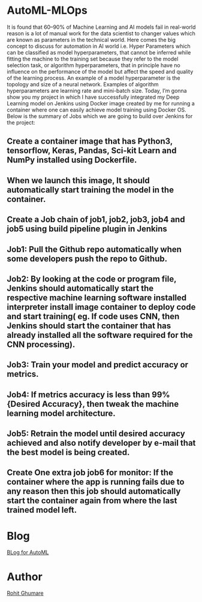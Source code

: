 # AutoML-MLOps
It is found that 60–90% of Machine Learning and AI models fail in real-world reason is a lot of manual work for the data scientist to changer values which are known as parameters in the technical world. Here comes the big concept to discuss for automation in AI world i.e. Hyper Parameters which can be classified as model hyperparameters, that cannot be inferred while fitting the machine to the training set because they refer to the model selection task, or algorithm hyperparameters, that in principle have no influence on the performance of the model but affect the speed and quality of the learning process. An example of a model hyperparameter is the topology and size of a neural network. Examples of algorithm hyperparameters are learning rate and mini-batch size. Today, I’m gonna show you my project in which I have successfully integrated my Deep Learning model on Jenkins using Docker image created by me for running a container where one can easily achieve model training using Docker OS. Below is the summary of Jobs which we are going to build over Jenkins for the project:

## Create a container image that has Python3, tensorflow, Keras, Pandas, Sci-kit Learn and NumPy installed using Dockerfile.

## When we launch this image, It should automatically start training the model in the container.

## Create a Job chain of job1, job2, job3, job4 and job5 using build pipeline plugin in Jenkins

## Job1: Pull the Github repo automatically when some developers push the repo to Github.

## Job2: By looking at the code or program file, Jenkins should automatically start the respective machine learning software installed interpreter install image container to deploy code and start training( eg. If code uses CNN, then Jenkins should start the container that has already installed all the software required for the CNN processing).

## Job3: Train your model and predict accuracy or metrics.

## Job4: If metrics accuracy is less than 99%{Desired Accuracy}, then tweak the machine learning model architecture.

## Job5: Retrain the model until desired accuracy achieved and also notify developer by e-mail that the best model is being created.

## Create One extra job job6 for monitor: If the container where the app is running fails due to any reason then this job should automatically start the container again from where the last trained model left.

# Blog
[BLog for AutoML](https://medium.com/@ghumare64/getting-ai-ml-and-devops-working-better-together-for-automation-e6de4b588231)

# Author
[Rohit Ghumare](https://github.com/rohitg00)
